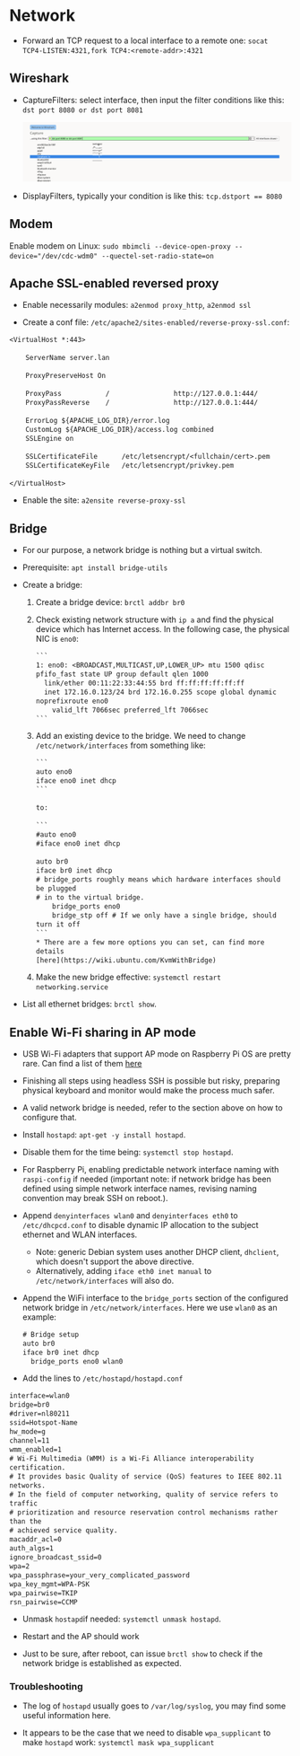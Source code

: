 # Network

- Forward an TCP request to a local interface to a remote one: `socat TCP4-LISTEN:4321,fork TCP4:<remote-addr>:4321`

## Wireshark

- CaptureFilters: select interface, then input the filter conditions like this: `dst port 8080 or dst port 8081`

  ![](assets/wireshark-welcome-page.png "wireshark-welcome-page.png")

- DisplayFilters, typically your condition is like this: `tcp.dstport == 8080`

## Modem

Enable modem on Linux: `sudo mbimcli --device-open-proxy --device="/dev/cdc-wdm0" --quectel-set-radio-state=on`

## Apache SSL-enabled reversed proxy

- Enable necessarily modules: `a2enmod proxy_http`, `a2enmod ssl`

- Create a conf file: `/etc/apache2/sites-enabled/reverse-proxy-ssl.conf`:

```
<VirtualHost *:443>

    ServerName server.lan

    ProxyPreserveHost On

    ProxyPass           /                http://127.0.0.1:444/
    ProxyPassReverse    /                http://127.0.0.1:444/

    ErrorLog ${APACHE_LOG_DIR}/error.log
    CustomLog ${APACHE_LOG_DIR}/access.log combined
    SSLEngine on

    SSLCertificateFile      /etc/letsencrypt/<fullchain/cert>.pem
    SSLCertificateKeyFile   /etc/letsencrypt/privkey.pem

</VirtualHost>
```

- Enable the site: `a2ensite reverse-proxy-ssl`

## Bridge

- For our purpose, a network bridge is nothing but a virtual switch.

- Prerequisite: `apt install bridge-utils`

- Create a bridge:

  1.  Create a bridge device: `brctl addbr br0`
  1.  Check existing network structure with `ip a` and find the physical device
      which has Internet access. In the following case, the physical NIC is `eno0`:

          ```
          1: eno0: <BROADCAST,MULTICAST,UP,LOWER_UP> mtu 1500 qdisc pfifo_fast state UP group default qlen 1000
            link/ether 00:11:22:33:44:55 brd ff:ff:ff:ff:ff:ff
            inet 172.16.0.123/24 brd 172.16.0.255 scope global dynamic noprefixroute eno0
              valid_lft 7066sec preferred_lft 7066sec
          ```

  1.  Add an existing device to the bridge. We need to change
      `/etc/network/interfaces` from something like:

          ```
          auto eno0
          iface eno0 inet dhcp
          ```

          to:

          ```
          #auto eno0
          #iface eno0 inet dhcp

          auto br0
          iface br0 inet dhcp
          # bridge_ports roughly means which hardware interfaces should be plugged
          # in to the virtual bridge.
              bridge_ports eno0
              bridge_stp off # If we only have a single bridge, should turn it off
          ```
          * There are a few more options you can set, can find more details
          [here](https://wiki.ubuntu.com/KvmWithBridge)

  1.  Make the new bridge effective: `systemctl restart networking.service`

- List all ethernet bridges: `brctl show`.

## Enable Wi-Fi sharing in AP mode

- USB Wi-Fi adapters that support AP mode on Raspberry Pi OS are pretty rare.
  Can find a list of them [here](https://elinux.org/RPi_USB_Wi-Fi_Adapters)

- Finishing all steps using headless SSH is possible but risky,
  preparing physical keyboard and monitor would make the process much safer.

- A valid network bridge is needed, refer to the section above on how to
  configure that.

- Install `hostapd`: `apt-get -y install hostapd`.

- Disable them for the time being: `systemctl stop hostapd`.

- For Raspberry Pi, enabling predictable network interface naming with
  `raspi-config` if needed (important note: if network bridge has been defined
  using simple network interface names, revising naming convention may break
  SSH on reboot.).

- Append `denyinterfaces wlan0` and `denyinterfaces eth0` to `/etc/dhcpcd.conf`
  to disable dynamic IP allocation to the subject ethernet and WLAN interfaces.

  - Note: generic Debian system uses another DHCP client, `dhclient`, which doesn't support the above directive.
  - Alternatively, adding `iface eth0 inet manual` to `/etc/network/interfaces` will also do.

- Append the WiFi interface to the `bridge_ports` section of the configured
  network bridge in `/etc/network/interfaces`. Here we use `wlan0` as an
  example:

  ```
  # Bridge setup
  auto br0
  iface br0 inet dhcp
    bridge_ports eno0 wlan0
  ```

- Add the lines to `/etc/hostapd/hostapd.conf`

```
interface=wlan0
bridge=br0
#driver=nl80211
ssid=Hotspot-Name
hw_mode=g
channel=11
wmm_enabled=1
# Wi-Fi Multimedia (WMM) is a Wi-Fi Alliance interoperability certification.
# It provides basic Quality of service (QoS) features to IEEE 802.11 networks.
# In the field of computer networking, quality of service refers to traffic
# prioritization and resource reservation control mechanisms rather than the
# achieved service quality.
macaddr_acl=0
auth_algs=1
ignore_broadcast_ssid=0
wpa=2
wpa_passphrase=your_very_complicated_password
wpa_key_mgmt=WPA-PSK
wpa_pairwise=TKIP
rsn_pairwise=CCMP
```

- Unmask `hostapd`if needed: `systemctl unmask hostapd`.

- Restart and the AP should work

- Just to be sure, after reboot, can issue `brctl show` to check if the network bridge is established as expected.

### Troubleshooting

- The log of `hostapd` usually goes to `/var/log/syslog`, you may find some
  useful information here.

- It appears to be the case that we need to disable `wpa_supplicant` to make
  `hostapd` work: `systemctl mask wpa_supplicant`
